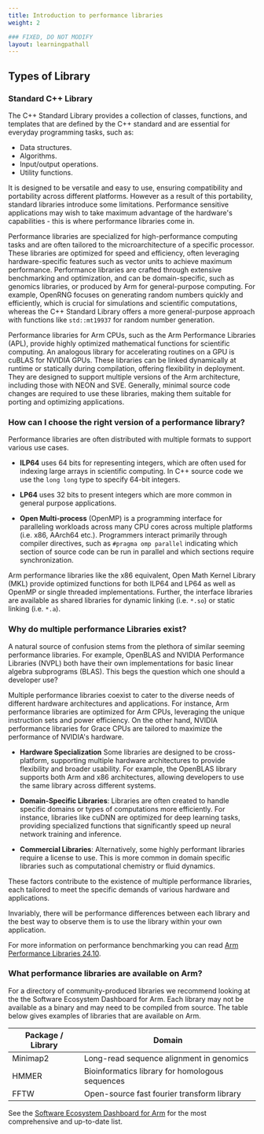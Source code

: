 ```yaml
---
title: Introduction to performance libraries
weight: 2

### FIXED, DO NOT MODIFY
layout: learningpathall
---
```


## Types of Library

### Standard C++ Library

The C++ Standard Library provides a collection of classes, functions, and templates that are defined by the C++ standard and are essential for everyday programming tasks, such as:

* Data structures.
* Algorithms.
* Input/output operations. 
* Utility functions.

It is designed to be versatile and easy to use, ensuring compatibility and portability across different platforms. However as a result of this portability, standard libraries introduce some limitations. Performance sensitive applications may wish to take maximum advantage of the hardware's capabilities - this is where performance libraries come in. 

Performance libraries are specialized for high-performance computing tasks and are often tailored to the microarchitecture of a specific processor. These libraries are optimized for speed and efficiency, often leveraging hardware-specific features such as vector units to achieve maximum performance. Performance libraries are crafted through extensive benchmarking and optimization, and can be domain-specific, such as genomics libraries, or produced by Arm for general-purpose computing. For example, OpenRNG focuses on generating random numbers quickly and efficiently, which is crucial for simulations and scientific computations, whereas the C++ Standard Library offers a more general-purpose approach with functions like `std::mt19937` for random number generation.

Performance libraries for Arm CPUs, such as the Arm Performance Libraries (APL), provide highly optimized mathematical functions for scientific computing. An analogous library for accelerating routines on a GPU is cuBLAS for NVIDIA GPUs. These libraries can be linked dynamically at runtime or statically during compilation, offering flexibility in deployment. They are designed to support multiple versions of the Arm architecture, including those with NEON and SVE.  Generally, minimal source code changes are required to use these libraries, making them suitable for porting and optimizing applications. 

### How can I choose the right version of a performance library?

Performance libraries are often distributed with multiple formats to support various use cases. 

- **ILP64** uses 64 bits for representing integers, which are often used for indexing large arrays in scientific computing. In C++ source code we use the `long long` type to specify 64-bit integers. 

- **LP64** uses 32 bits to present integers which are more common in general purpose applications. 

- **Open Multi-process** (OpenMP) is a programming interface for paralleling workloads across many CPU cores across multiple platforms (i.e. x86, AArch64 etc.). Programmers interact primarily through compiler directives, such as `#pragma omp parallel` indicating which section of source code can be run in parallel and which sections require synchronization. 

Arm performance libraries like the x86 equivalent, Open Math Kernel Library (MKL) provide optimized functions for both ILP64 and LP64 as well as OpenMP or single threaded implementations. Further, the interface libraries are available as shared libraries for dynamic linking (i.e. `*.so`) or static linking (i.e. `*.a`).

### Why do multiple performance Libraries exist?

A natural source of confusion stems from the plethora of similar seeming performance libraries. For example, OpenBLAS and NVIDIA Performance Libraries (NVPL) both have their own implementations for basic linear algebra subprograms (BLAS). This begs the question which one should a developer use?

Multiple performance libraries coexist to cater to the diverse needs of different hardware architectures and applications. For instance, Arm performance libraries are optimized for Arm CPUs, leveraging the unique instruction sets and power efficiency. On the other hand, NVIDIA performance libraries for Grace CPUs are tailored to maximize the performance of NVIDIA's hardware.

- **Hardware Specialization**  Some libraries are designed to be cross-platform, supporting multiple hardware architectures to provide flexibility and broader usability. For example, the OpenBLAS library supports both Arm and x86 architectures, allowing developers to use the same library across different systems. 

- **Domain-Specific Libraries**: Libraries are often created to handle specific domains or types of computations more efficiently. For instance, libraries like cuDNN are optimized for deep learning tasks, providing specialized functions that significantly speed up neural network training and inference.

- **Commercial Libraries**: Alternatively, some highly performant libraries require a license to use. This is more common in domain specific libraries such as computational chemistry or fluid dynamics. 

These factors contribute to the existence of multiple performance libraries, each tailored to meet the specific demands of various hardware and applications.

Invariably, there will be performance differences between each library and the best way to observe them is to use the library within your own application. 

For more information on performance benchmarking you can read [Arm Performance Libraries 24.10](https://community.arm.com/arm-community-blogs/b/servers-and-cloud-computing-blog/posts/arm-performance-libraries-24-10).

### What performance libraries are available on Arm?

For a directory of community-produced libraries we recommend looking at the the Software Ecosystem Dashboard for Arm. Each library may not be available as a binary and may need to be compiled from source. The table below gives examples of libraries that are available on Arm. 

| Package / Library    | Domain |
| -------- | ------- |
| Minimap2  | Long-read sequence alignment in genomics    |
| HMMER |Bioinformatics library for homologous sequences     |
| FFTW    | Open-source fast fourier transform library    |

See the [Software Ecosystem Dashboard for Arm](https://www.arm.com/developer-hub/ecosystem-dashboard) for the most comprehensive and up-to-date list.
